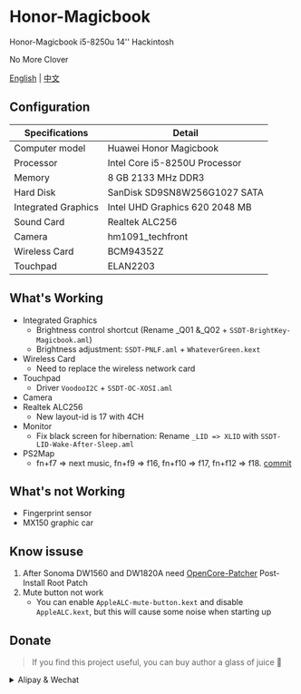 # Honor-Magicbook
Honor-Magicbook i5-8250u 14'' Hackintosh

No More Clover

[English](README.md) | [中文](README_CN.md)

## Configuration

| Specifications | Detail                                                  |
| ------------------- | ------------------------------------------- |
| Computer model      | Huawei Honor Magicbook      |
| Processor           | Intel Core i5-8250U Processor     |
| Memory              | 8 GB 2133 MHz DDR3              |
| Hard Disk           | SanDisk SD9SN8W256G1027 SATA    |
| Integrated Graphics | Intel UHD Graphics 620 2048 MB                     |
| Sound Card          | Realtek ALC256           |
| Camera          | hm1091_techfront          |
| Wireless Card       | BCM94352Z                        |
| Touchpad | ELAN2203 |


## What's Working

- Integrated Graphics 
    - Brightness control shortcut (Rename _Q01 &_Q02 + `SSDT-BrightKey-Magicbook.aml`)
    - Brightness adjustment: `SSDT-PNLF.aml` + `WhateverGreen.kext`
- Wireless Card
    - Need to replace the wireless network card
- Touchpad
    - Driver `VoodooI2C` + `SSDT-OC-XOSI.aml`
- Camera
- Realtek ALC256 
	- New layout-id is 17 with 4CH
- Monitor
    - Fix black screen for hibernation: Rename `_LID => XLID` with `SSDT-LID-Wake-After-Sleep.aml`
- PS2Map
    - fn+f7 => next music, fn+f9 => f16, fn+f10 => f17, fn+f12 => f18. [commit](https://github.com/hjmmc/Honor-Magicbook/commit/632325a127e79a2780331c754b5cdcbedb0c497b)

  

## What's not Working

- Fingerprint sensor
- MX150 graphic car

## Know issuse

1. After Sonoma DW1560 and DW1820A need [OpenCore-Patcher](https://github.com/dortania/OpenCore-Legacy-Patcher/releases) Post-Install Root Patch
2. Mute button not work
    - You can enable `AppleALC-mute-button.kext` and disable `AppleALC.kext`, but this will cause some noise when starting up

## Donate

> If you find this project useful, you can buy author a glass of juice 🍹

<details>
  <summary>Alipay & Wechat</summary>  
  <img src="https://cdn.lhjmmc.cn/alipay.jpg" width="300px"  />
  <img src="https://cdn.lhjmmc.cn/wx.jpg" width="350px" />
</details>
